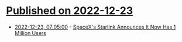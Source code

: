 # [Published on 2022-12-23](index.md)

* [2022-12-23, 07:05:00](https://soylentnews.org/article.pl?sid=22/12/22/0557259&from=rss) - [SpaceX's Starlink Announces It Now Has 1 Million Users](https://soylentnews.org/article.pl?sid=22/12/22/0557259&from=rss)
